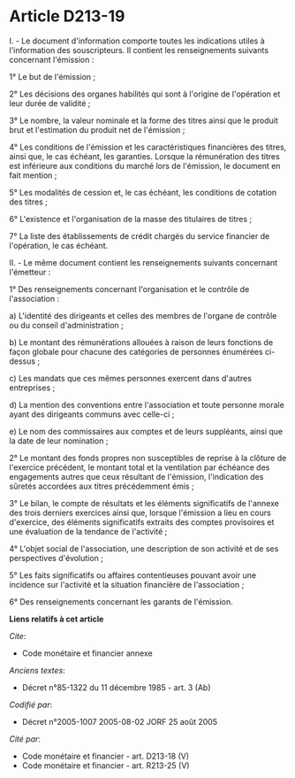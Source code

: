 # Article D213-19

I. - Le document d'information comporte toutes les indications utiles à l'information des souscripteurs. Il contient les
renseignements suivants concernant l'émission :

1° Le but de l'émission ;

2° Les décisions des organes habilités qui sont à l'origine de l'opération et leur durée de validité ;

3° Le nombre, la valeur nominale et la forme des titres ainsi que le produit brut et l'estimation du produit net de
l'émission ;

4° Les conditions de l'émission et les caractéristiques financières des titres, ainsi que, le cas échéant, les garanties.
Lorsque la rémunération des titres est inférieure aux conditions du marché lors de l'émission, le document en fait mention ;

5° Les modalités de cession et, le cas échéant, les conditions de cotation des titres ;

6° L'existence et l'organisation de la masse des titulaires de titres ;

7° La liste des établissements de crédit chargés du service financier de l'opération, le cas échéant.

II. - Le même document contient les renseignements suivants concernant l'émetteur :

1° Des renseignements concernant l'organisation et le contrôle de l'association :

a) L'identité des dirigeants et celles des membres de l'organe de contrôle ou du conseil d'administration ;

b) Le montant des rémunérations allouées à raison de leurs fonctions de façon globale pour chacune des catégories de
personnes énumérées ci-dessus ;

c) Les mandats que ces mêmes personnes exercent dans d'autres entreprises ;

d) La mention des conventions entre l'association et toute personne morale ayant des dirigeants communs avec celle-ci ;

e) Le nom des commissaires aux comptes et de leurs suppléants, ainsi que la date de leur nomination ;

2° Le montant des fonds propres non susceptibles de reprise à la clôture de l'exercice précédent, le montant total et la
ventilation par échéance des engagements autres que ceux résultant de l'émission, l'indication des sûretés accordées aux
titres précédemment émis ;

3° Le bilan, le compte de résultats et les éléments significatifs de l'annexe des trois derniers exercices ainsi que, lorsque
l'émission a lieu en cours d'exercice, des éléments significatifs extraits des comptes provisoires et une évaluation de la
tendance de l'activité ;

4° L'objet social de l'association, une description de son activité et de ses perspectives d'évolution ;

5° Les faits significatifs ou affaires contentieuses pouvant avoir une incidence sur l'activité et la situation financière de
l'association ;

6° Des renseignements concernant les garants de l'émission.

**Liens relatifs à cet article**

_Cite_:

  - Code monétaire et financier annexe

_Anciens textes_:

  - Décret n°85-1322 du 11 décembre 1985 - art. 3 (Ab)

_Codifié par_:

  - Décret n°2005-1007 2005-08-02 JORF 25 août 2005

_Cité par_:

  - Code monétaire et financier - art. D213-18 (V)
  - Code monétaire et financier - art. R213-25 (V)
